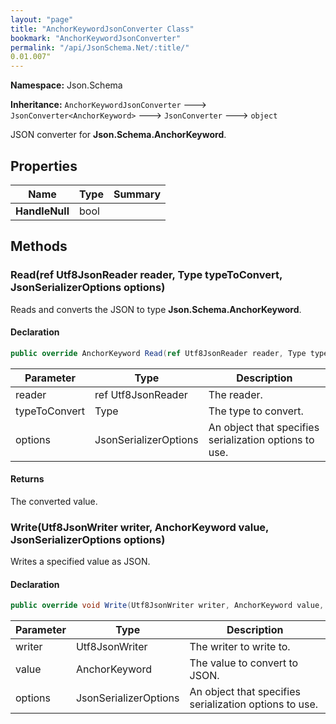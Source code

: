 ```yaml
---
layout: "page"
title: "AnchorKeywordJsonConverter Class"
bookmark: "AnchorKeywordJsonConverter"
permalink: "/api/JsonSchema.Net/:title/"
0.01.007"
---
```

**Namespace:** Json.Schema

**Inheritance:**
`AnchorKeywordJsonConverter`
 🡒 
`JsonConverter<AnchorKeyword>`
 🡒 
`JsonConverter`
 🡒 
`object`

JSON converter for **Json.Schema.AnchorKeyword**.

## Properties

| Name | Type | Summary |
|---|---|---|
| **HandleNull** | bool |  |

## Methods

### Read(ref Utf8JsonReader reader, Type typeToConvert, JsonSerializerOptions options)

Reads and converts the JSON to type **Json.Schema.AnchorKeyword**.

#### Declaration

```c#
public override AnchorKeyword Read(ref Utf8JsonReader reader, Type typeToConvert, JsonSerializerOptions options)
```

| Parameter | Type | Description |
|---|---|---|
| reader | ref Utf8JsonReader | The reader. |
| typeToConvert | Type | The type to convert. |
| options | JsonSerializerOptions | An object that specifies serialization options to use. |


#### Returns

The converted value.

### Write(Utf8JsonWriter writer, AnchorKeyword value, JsonSerializerOptions options)

Writes a specified value as JSON.

#### Declaration

```c#
public override void Write(Utf8JsonWriter writer, AnchorKeyword value, JsonSerializerOptions options)
```

| Parameter | Type | Description |
|---|---|---|
| writer | Utf8JsonWriter | The writer to write to. |
| value | AnchorKeyword | The value to convert to JSON. |
| options | JsonSerializerOptions | An object that specifies serialization options to use. |


